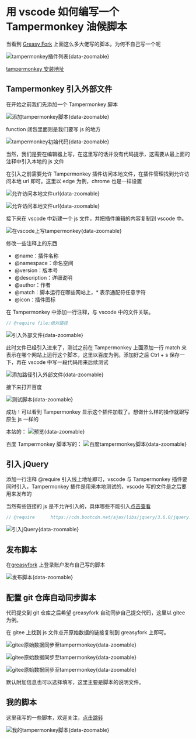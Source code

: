 # 用 vscode 如何编写一个 Tampermonkey 油候脚本

当看到 [Greasy Fork](https://greasyfork.org/zh-CN/scripts) 上面这么多大佬写的脚本，为何不自己写一个呢

![tampermonkey插件列表](./img/如何编写一个Tampermonkey油候脚本/01.png){data-zoomable}

[tampermonkey 安装地址](https://chrome.google.com/webstore/detail/tampermonkey/dhdgffkkebhmkfjojejmpbldmpobfkfo?hl=zh)

## Tampermonkey 引入外部文件

在开始之前我们先添加一个 Tampermonkey 脚本

![添加tampermonkey脚本](./img/如何编写一个Tampermonkey油候脚本/02.png){data-zoomable}

function 闭包里面则是我们要写 js 的地方

![tampermonkey初始代码](./img/如何编写一个Tampermonkey油候脚本/03.png){data-zoomable}

当然，我们是要在编辑器上写，在这里写的话并没有代码提示，这需要从最上面的注释中引入本地的 js 文件

在引入之前需要允许 Tampermonkey 插件访问本地文件，在插件管理找到允许访问本地 url 即可。这里以 edge 为例，chrome 也是一样设置

![允许访问本地文件url](./img/如何编写一个Tampermonkey油候脚本/04.png){data-zoomable}

![允许访问本地文件url](./img/如何编写一个Tampermonkey油候脚本/05.png){data-zoomable}

接下来在 vscode 中新建一个 js 文件，并把插件编辑的内容复制到 vscode 中。

![在vscode上写tampermonkey](./img/如何编写一个Tampermonkey油候脚本/06.png){data-zoomable}

修改一些注释上的东西

- @name：插件名称
- @namespace：命名空间
- @version：版本号
- @description：详细说明
- @author：作者
- @match：脚本运行在哪些网站上，\* 表示通配符任意字符
- @icon：插件图标

在 Tampermonkey 中添加一行注释，与 vscode 中的文件关联。

```js
// @require file:绝对路径
```

![引入外部文件](./img/如何编写一个Tampermonkey油候脚本/07.png){data-zoomable}

此时文件已经引入进来了，测试之前在 Tampermonkey 上面添加一行 match 来表示在哪个网站上运行这个脚本，这里以百度为例。添加好之后 Ctrl + s 保存一下，再在 vscode 中写一段代码用来后续测试

![添加路径引入外部文件](./img/如何编写一个Tampermonkey油候脚本/08.png){data-zoomable}

接下来打开百度

![测试脚本](./img/如何编写一个Tampermonkey油候脚本/09.png){data-zoomable}

成功！可以看到 Tampermonkey 显示这个插件加载了。想做什么样的操作就跟写原生 js 一样的

<!-- 像做到与[导航页](../../../pages/navigation.md)一样的百度也可以 -->

本站的：
![预览](./img/如何编写一个Tampermonkey油候脚本/10.png){data-zoomable}

百度 Tampermonkey 脚本写的：
![百度tampermonkey脚本](./img/如何编写一个Tampermonkey油候脚本/11.png){data-zoomable}

## 引入 jQuery

添加一行注释 @require 引入线上地址即可，vscode 与 Tampermonkey 插件要同时引入，Tampermonkey 插件是用来本地测试的，vscode 写的文件是之后要用来发布的

当然有些链接的 js 是不允许引入的，具体哪些不能引入[点击查看](https://greasyfork.org/zh-CN/help/external-scripts)

```js
// @require      https://cdn.bootcdn.net/ajax/libs/jquery/3.6.0/jquery.js
```

![引入jQuery](./img/如何编写一个Tampermonkey油候脚本/12.png){data-zoomable}

## 发布脚本

在[greasyfork](https://greasyfork.org/zh-CN) 上登录账户发布自己写的脚本

![发布脚本](./img/如何编写一个Tampermonkey油候脚本/13.png){data-zoomable}

## 配置 git 仓库自动同步脚本

代码提交到 git 仓库之后希望 greasyfork 自动同步自己提交代码，这里以 gitee 为例。

在 gitee 上找到 js 文件点开原始数据的链接复制到 greasyfork 上即可。

![gitee原始数据同步至tampermonkey](./img/如何编写一个Tampermonkey油候脚本/14.png){data-zoomable}

![gitee原始数据同步至tampermonkey](./img/如何编写一个Tampermonkey油候脚本/15.png){data-zoomable}

![gitee原始数据同步至tampermonkey](./img/如何编写一个Tampermonkey油候脚本/16.png){data-zoomable}

默认附加信息也可以选择填写，这里主要是脚本的说明文件。

## 我的脚本

这里我写的一些脚本，欢迎关注，[点击跳转](https://greasyfork.org/zh-CN/users/794260-tomiaa)

![我的tampermonkey脚本](./img/如何编写一个Tampermonkey油候脚本/17.jpg){data-zoomable}
